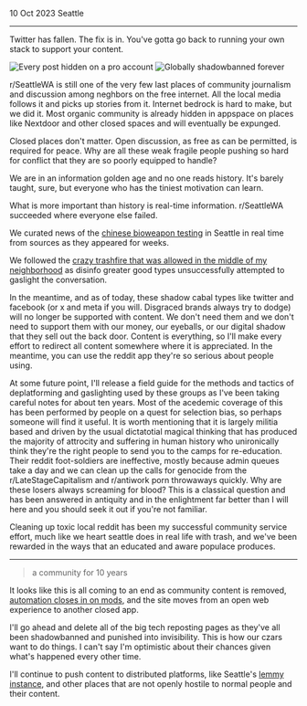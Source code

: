 10 Oct 2023 Seattle

---

Twitter has fallen.  The fix is in.  You've gotta go back to running your own stack to support your content.

![Every post hidden on a pro account](https://github.com/rattusrattus/rattusrattus/assets/4443403/39ba0de1-10ab-46dc-898e-adff9642d325)
![Globally shadowbanned forever](https://github.com/rattusrattus/rattusrattus/assets/4443403/f955b0ea-6d13-409e-abed-5e8fbc9b29d8)

r/SeattleWA is still one of the very few last places of community journalism and discussion among neghbors on the free internet.  All the local media follows it and picks up stories from it.  Internet bedrock is hard to make, but we did it.  Most organic community is already hidden in appspace on places like Nextdoor and other closed spaces and will eventually be expunged.

Closed places don't matter.  Open discussion, as free as can be permitted, is required for peace.  Why are all these weak fragile people pushing so hard for conflict that they are so poorly equipped to handle?

We are in an information golden age and no one reads history.  It's barely taught, sure, but everyone who has the tiniest motivation can learn.

What is more important than history is real-time information.  r/SeattleWA succeeded where everyone else failed.

We curated news of the [chinese bioweapon testing](https://reddit.com/r/SeattleWA/comments/fblll2/omg_coronavirus_thread/) in Seattle in real time from sources as they appeared for weeks.

We followed the [crazy trashfire that was allowed in the middle of my neighborhood](https://reddit.com/r/SeattleWA/comments/h7fcu3/chaz_megathread/) as disinfo greater good types unsuccessfully attempted to gaslight the conversation.

In the meantime, and as of today, these shadow cabal types like twitter and facebook (or x and meta if you will.  Disgraced brands always try to dodge) will no longer be supported with content.  We don't need them and we don't need to support them with our money, our eyeballs, or our digital shadow that they sell out the back door.  Content is everything, so I'll make every effort to redirect all content somewhere where it is appreciated.  In the meantime, you can use the reddit app they're so serious about people using.

At some future point, I'll release a field guide for the methods and tactics of deplatforming and gaslighting used by these groups as I've been taking careful notes for about ten years.  Most of the acedemic coverage of this has been performed by people on a quest for selection bias, so perhaps someone will find it useful.  It is worth mentioning that it is largely militia based and driven by the usual dictatotial magical thinking that has produced the majority of attrocity and suffering in human history who unironically think they're the right people to send you to the camps for re-education.  Their reddit foot-soldiers are ineffective, mostly because admin queues take a day and we can clean up the calls for genocide from the r/LateStageCapitalism and r/antiwork porn throwaways quickly. Why are these losers always screaming for blood?  This is a classical question and has been answered in antiquity and in the enlightment far better than I will here and you should seek it out if you're not familiar.

Cleaning up toxic local reddit has been my successful community service effort, much like we heart seattle does in real life with trash, and we've been rewarded in the ways that an educated and aware populace produces.

---

> a community for 10 years

It looks like this is all coming to an end as community content is removed, [automation closes in on mods](https://www.reddit.com/r/modnews/comments/170o2zo/introducing_the_mod_monthly/), and the site moves from an open web experience to another closed app.  

I'll go ahead and delete all of the big tech reposting pages as they've all been shadowbanned and punished into invisibility.  This is how our czars want to do things.  I can't say I'm optimistic about their chances given what's happened every other time.

I'll continue to push content to distributed platforms, like Seattle's [lemmy instance](https://lemmy.world/c/seattle), and other places that are not openly hostile to normal people and their content.

